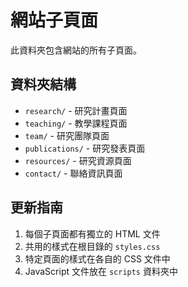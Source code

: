 # 網站子頁面

此資料夾包含網站的所有子頁面。

## 資料夾結構
- `research/` - 研究計畫頁面
- `teaching/` - 教學課程頁面
- `team/` - 研究團隊頁面
- `publications/` - 研究發表頁面
- `resources/` - 研究資源頁面
- `contact/` - 聯絡資訊頁面

## 更新指南
1. 每個子頁面都有獨立的 HTML 文件
2. 共用的樣式在根目錄的 `styles.css`
3. 特定頁面的樣式在各自的 CSS 文件中
4. JavaScript 文件放在 `scripts` 資料夾中 